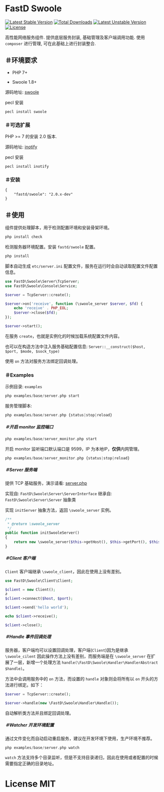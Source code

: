 # FastD Swoole

[![Latest Stable Version](https://poser.pugx.org/fastd/swoole/v/stable)](https://packagist.org/packages/fastd/swoole) [![Total Downloads](https://poser.pugx.org/fastd/swoole/downloads)](https://packagist.org/packages/fastd/swoole) [![Latest Unstable Version](https://poser.pugx.org/fastd/swoole/v/unstable)](https://packagist.org/packages/fastd/swoole) [![License](https://poser.pugx.org/fastd/swoole/license)](https://packagist.org/packages/fastd/swoole)

高性能网络服务组件. 提供底层服务封装, 基础管理及客户端调用功能. 使用 `composer` 进行管理, 可在此基础上进行封装整合.

## ＃环境要求

* PHP 7+

* Swoole 1.8+

源码地址: [swoole](https://github.com/swoole/swoole-src)

pecl 安装

```shell
pecl install swoole
```

### ＃可选扩展

PHP >= 7 的安装 2.0 版本.

源码地址: [inotify](http://pecl.php.net/package/inotify)

pecl 安装

```shell
pecl install inotify
```

### ＃安装

```
{
    "fastd/swoole": "2.0.x-dev"
}
```

## ＃使用

组件提供处理脚本，用于检测配置环境和安装骨架环境。

```php
php install check
```

检测服务器环境配置。安装 `fastd/swoole` 配置。

```php
php install
```

脚本自动生成 `etc/server.ini` 配置文件，服务在运行时会自动读取配置文件配置信息。

```php
use FastD\Swoole\Server\TcpServer;
use FastD\Swoole\Console\Service;

$server = TcpServer::create();

$server->on('receive', function (\swoole_server $server, $fd) {
    echo 'receive' . PHP_EOL;
    $server->close($fd);
});

$server->start();
```

在服务 `create`，也就是实例化的时候加载系统配置文件内容。

也可以在构造方法中注入服务基础配置信息: `Server::__construct($host, $port, $mode, $sock_type)`

使用 `on` 方法对服务方法绑定回调处理。

### ＃Examples

示例目录: `examples`

```php
php examples/base/server.php start
```

服务管理脚本:

```php
php examples/base/server.php {status|stop|reload}
```

##### ＃开启 monitor 监控端口

```php
php examples/base/server_monitor.php start
```

开启 monitor 监听端口默认端口是 9599，IP 为本地IP，**仅供**内网管理。

```php
php examples/base/server_monitor.php {status|stop|reload}
```

##### ＃Server 服务端

提供 TCP 基础服务，演示请看: [server.php](examples/base/server.php)

实现自: `FastD\Swoole\Server\ServerInterface` 继承自: `FastD\Swoole\Server\Server` 抽象类

实现 `initServer` 抽象方法，返回 `\swoole_server` 实例。

```php
/**
 * @return \swoole_server
 */
public function initSwooleServer()
{
    return new \swoole_server($this->getHost(), $this->getPort(), $this->getMode(), $this->getSock());
}
```

##### ＃Client 客户端

`Client` 客户端继承 `\swoole_client`，因此在使用上没有差别。

```php
use FastD\Swoole\Client\Client;

$client = new Client();
∂
$client->connect($host, $port);

$client->send('hello world');

echo $client->receive();

$client->close();
```

##### ＃Handle 事件回调处理

服务器，客户端均可以设置回调处理，客户端(`Client`)因为是继承 `\swoole_cilent` 因此操作方法上没有差别，而服务端是在 `\swoole_server` 在扩展了一层，新增一个处理方法 `handle(\FastD\Swoole\Handler\HandlerAbstract $handle)`。

方法中会调用服务中的 `on` 方法，而设置的 `handle` 对象则会将所有以 `on` 开头的方法进行绑定。如下：

```php
$server = TcpServer::create();

$server->handle(new \FastD\Swoole\Handler\Handle());
```

自动解析类方法并且绑定回调处理。

##### ＃Watcher 开发环境配置

通过文件变化而自动启动重启服务，建议在开发环境下使用，生产环境不推荐。

```php
php examples/base/server.php watch
```

`watch` 方法支持多个目录监听，但是不支持目录递归，因此在使用或者配置的时候需要指定正确的目录地址。

# License MIT
